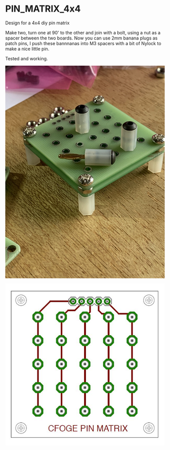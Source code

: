 # PIN_MATRIX_4x4
Design for a 4x4 diy pin matrix

Make two, turn one at 90' to the other and join with a bolt, using a nut as a spacer between the two boards.
Now you can use 2mm banana plugs as patch pins, I push these bannnanas into M3 spacers with a bit of Nylock to make a nice little pin.

Tested and working.

![IMAGE OF MATRIX](https://github.com/cfoge/PIN_MATRIX_4x4/blob/main/image/pin%20matix1.jpg)

![IMAGE OF MATRIX](https://github.com/cfoge/PIN_MATRIX_4x4/blob/main/pin%20matrix.JPG)




